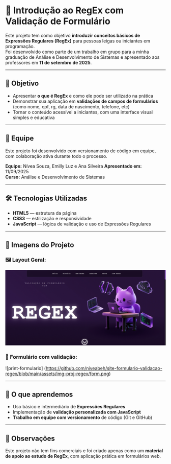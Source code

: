 # 🧠 Introdução ao RegEx com Validação de Formulário

Este projeto tem como objetivo **introduzir conceitos básicos de Expressões Regulares (RegEx)** para pessoas leigas ou iniciantes em programação.  
Foi desenvolvido como parte de um trabalho em grupo para a minha graduação de Análise e Desenvolvimento de Sistemas e apresentado aos professores em **11 de setembro de 2025**.

---

## 🎯 Objetivo

- Apresentar **o que é RegEx** e como ele pode ser utilizado na prática
- Demonstrar sua aplicação em **validações de campos de formulários** (como nome, cpf, rg, data de nascimento, telefone, etc)
- Tornar o conteúdo acessível a iniciantes, com uma interface visual simples e educativa

---

## 👥 Equipe

Este projeto foi desenvolvido com versionamento de código em equipe, com colaboração ativa durante todo o processo.

**Equipe:** Nívea Souza, Emilly Luz e Ana Silveira 
**Apresentado em:** 11/09/2025  
**Curso:** Análise e Desenvolvimento de Sistemas

---

## 🛠️ Tecnologias Utilizadas

- **HTML5** — estrutura da página
- **CSS3** — estilização e responsividade
- **JavaScript** — lógica de validação e uso de Expressões Regulares

---


## 📸 Imagens do Projeto

### 🖼️ Layout Geral:
![print-layout](https://github.com/niveabeh/site-formulario-validacao-regex/blob/main/assets/img-proj-regex/hero.png)

### 🧾 Formulário com validação:
![print-formulario]
(https://github.com/niveabeh/site-formulario-validacao-regex/blob/main/assets/img-proj-regex/form.png)

---

## 🧠 O que aprendemos

- Uso básico e intermediário de **Expressões Regulares**
- Implementação de **validação personalizada com JavaScript**
- **Trabalho em equipe com versionamento** de código (Git e GitHub)

---

## 📌 Observações

Este projeto não tem fins comerciais e foi criado apenas como um **material de apoio ao estudo de RegEx**, com aplicação prática em formulários web.

